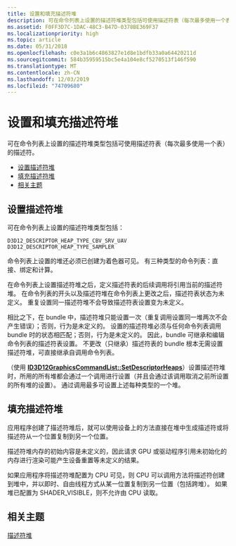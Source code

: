 ```yaml
---
title: 设置和填充描述符堆
description: 可在命令列表上设置的描述符堆类型包括可使用描述符表（每次最多使用一个表）的描述符。
ms.assetid: F0FF3D7C-1DAC-48C3-B47D-0378BE369F37
ms.localizationpriority: high
ms.topic: article
ms.date: 05/31/2018
ms.openlocfilehash: c0e3a1b6c4863827e1d8e1bdfb33a0a64420211d
ms.sourcegitcommit: 584b35959515bc5e4a104e8cf5270513f146f590
ms.translationtype: MT
ms.contentlocale: zh-CN
ms.lasthandoff: 12/03/2019
ms.locfileid: "74709680"
---
```

# <a name="setting-and-populating-descriptor-heaps"></a>设置和填充描述符堆

可在命令列表上设置的描述符堆类型包括可使用描述符表（每次最多使用一个表）的描述符。

-   [设置描述符堆](#setting-and-populating-descriptor-heaps)
-   [填充描述符堆](#populating-descriptor-heaps)
-   [相关主题](#related-topics)

## <a name="setting-descriptor-heaps"></a>设置描述符堆

可在命令列表上设置的描述符堆类型包括：

``` syntax
D3D12_DESCRIPTOR_HEAP_TYPE_CBV_SRV_UAV
D3D12_DESCRIPTOR_HEAP_TYPE_SAMPLER
```

命令列表上设置的堆还必须已创建为着色器可见。 有三种类型的命令列表：直接、绑定和计算。

在命令列表上设置描述符堆之后，定义描述符表的后续调用将引用当前的描述符堆。 在命令列表的开头以及描述符堆在命令列表上更改之后，描述符表状态为未定义。 重复设置同一描述符堆不会导致描述符表设置变为未定义。

相比之下，在 bundle 中，描述符堆只能设置一次（重复调用设置同一堆两次不会产生错误）；否则，行为是未定义的。 设置的描述符堆必须与任何命令列表调用 bundle 时的状态相匹配；否则，行为是未定义的。 因此，bundle 可继承和编辑命令列表的描述符表设置。 不更改（只继承）描述符表的 bundle 根本无需设置描述符堆，可直接继承自调用命令列表。

（使用 [**ID3D12GraphicsCommandList::SetDescriptorHeaps**](/windows/desktop/api/d3d12/nf-d3d12-id3d12graphicscommandlist-setdescriptorheaps)）设置描述符堆时，所用的所有堆都会通过一个调用进行设置（并且会通过该调用取消之前所设置的所有堆的设置）。 通过调用最多可设置上述每种类型的一个堆。

## <a name="populating-descriptor-heaps"></a>填充描述符堆

应用程序创建了描述符堆后，就可以使用设备上的方法直接在堆中生成描述符或将描述符从一个位置复制到另一个位置。

描述符堆内存的初始内容是未定义的，因此请求 GPU 或驱动程序引用未初始化的内存进行渲染可能产生设备重置等未定义的结果。

如果应用程序将描述符堆配置为 CPU 可见，则 CPU 可以调用方法将描述符创建到堆中，并以即时、自由线程方式从某一位置复制到另一位置（包括跨堆）。 如果堆已配置为 SHADER_VISIBLE，则不允许由 CPU 读取。



## <a name="related-topics"></a>相关主题

<dl> <dt>

[描述符堆](descriptor-heaps.md)
</dt> </dl>

 

 




